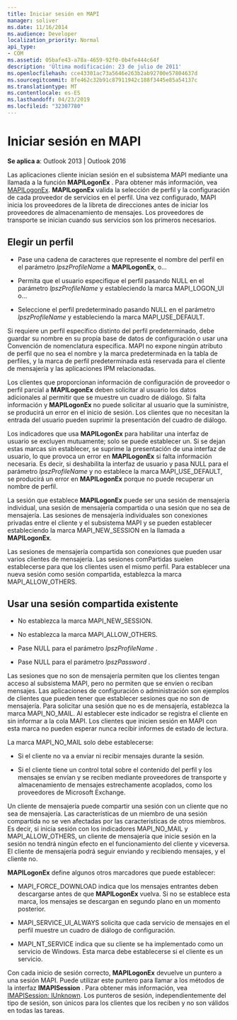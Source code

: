 ```yaml
---
title: Iniciar sesión en MAPI
manager: soliver
ms.date: 11/16/2014
ms.audience: Developer
localization_priority: Normal
api_type:
- COM
ms.assetid: 05bafe43-a78a-4659-92f0-0b4fe444c64f
description: 'Última modificación: 23 de julio de 2011'
ms.openlocfilehash: cce43301ac73a5646e263b2ab92700e57804637d
ms.sourcegitcommit: 8fe462c32b91c87911942c188f3445e85a54137c
ms.translationtype: MT
ms.contentlocale: es-ES
ms.lasthandoff: 04/23/2019
ms.locfileid: "32307780"
---
```

# <a name="logging-on-to-mapi"></a>Iniciar sesión en MAPI
 
**Se aplica a**: Outlook 2013 | Outlook 2016 
  
Las aplicaciones cliente inician sesión en el subsistema MAPI mediante una llamada a la función **MAPILogonEx** . Para obtener más información, vea [MAPILogonEx](mapilogonex.md). **MAPILogonEx** valida la selección de perfil y la configuración de cada proveedor de servicios en el perfil. Una vez configurado, MAPI inicia los proveedores de la libreta de direcciones antes de iniciar los proveedores de almacenamiento de mensajes. Los proveedores de transporte se inician cuando sus servicios son los primeros necesarios. 
  
## <a name="choose-a-profile"></a>Elegir un perfil
  
- Pase una cadena de caracteres que represente el nombre del perfil en el parámetro _lpszProfileName_ a **MAPILogonEx**, o...
    
- Permita que el usuario especifique el perfil pasando NULL en el parámetro _lpszProfileName_ y estableciendo la marca MAPI_LOGON_UI o... 

- Seleccione el perfil predeterminado pasando NULL en el parámetro _lpszProfileName_ y estableciendo la marca MAPI_USE_DEFAULT. 
    
Si requiere un perfil específico distinto del perfil predeterminado, debe guardar su nombre en su propia base de datos de configuración o usar una Convención de nomenclatura específica. MAPI no expone ningún atributo de perfil que no sea el nombre y la marca predeterminada en la tabla de perfiles, y la marca de perfil predeterminada está reservada para el cliente de mensajería y las aplicaciones IPM relacionadas.
  
Los clientes que proporcionan información de configuración de proveedor o perfil parcial a **MAPILogonEx** deben solicitar al usuario los datos adicionales al permitir que se muestre un cuadro de diálogo. Si falta información y **MAPILogonEx** no puede solicitar al usuario que la suministre, se producirá un error en el inicio de sesión. Los clientes que no necesitan la entrada del usuario pueden suprimir la presentación del cuadro de diálogo. 
  
Los indicadores que usa **MAPILogonEx** para habilitar una interfaz de usuario se excluyen mutuamente; solo se puede establecer un. Si se dejan estas marcas sin establecer, se suprime la presentación de una interfaz de usuario, lo que provoca un error en **MAPILogonEx** si falta información necesaria. Es decir, si deshabilita la interfaz de usuario y pasa NULL para el parámetro _lpszProfileName_ y no establece la marca MAPI_USE_DEFAULT, se producirá un error en **MAPILogonEx** porque no puede recuperar un nombre de perfil. 
  
La sesión que establece **MAPILogonEx** puede ser una sesión de mensajería individual, una sesión de mensajería compartida o una sesión que no sea de mensajería. Las sesiones de mensajería individuales son conexiones privadas entre el cliente y el subsistema MAPI y se pueden establecer estableciendo la marca MAPI_NEW_SESSION en la llamada a **MAPILogonEx**.
  
Las sesiones de mensajería compartida son conexiones que pueden usar varios clientes de mensajería. Las sesiones comPartidas suelen establecerse para que los clientes usen el mismo perfil. Para establecer una nueva sesión como sesión compartida, establezca la marca MAPI_ALLOW_OTHERS. 
  
## <a name="use-an-existing-shared-session"></a>Usar una sesión compartida existente
  
- No establezca la marca MAPI_NEW_SESSION.
    
- No establezca la marca MAPI_ALLOW_OTHERS.
    
- Pase NULL para el parámetro _lpszProfileName_ . 
    
- Pase NULL para el parámetro _lpszPassword_ . 
    
Las sesiones que no son de mensajería permiten que los clientes tengan acceso al subsistema MAPI, pero no permiten que se envíen o reciban mensajes. Las aplicaciones de configuración o administración son ejemplos de clientes que pueden tener que establecer sesiones que no son de mensajería. Para solicitar una sesión que no es de mensajería, establezca la marca MAPI_NO_MAIL. Al establecer este indicador se registra el cliente en sin informar a la cola MAPI. Los clientes que inicien sesión en MAPI con esta marca no pueden esperar nunca recibir informes de estado de lectura.
  
La marca MAPI_NO_MAIL solo debe establecerse:
  
- Si el cliente no va a enviar ni recibir mensajes durante la sesión.
    
- Si el cliente tiene un control total sobre el contenido del perfil y los mensajes se envían y se reciben mediante proveedores de transporte y almacenamiento de mensajes estrechamente acoplados, como los proveedores de Microsoft Exchange.
    
Un cliente de mensajería puede compartir una sesión con un cliente que no sea de mensajería. Las características de un miembro de una sesión compartida no se ven afectadas por las características de otros miembros. Es decir, si inicia sesión con los indicadores MAPI_NO_MAIL y MAPI_ALLOW_OTHERS, un cliente de mensajería que inicie sesión en la sesión no tendrá ningún efecto en el funcionamiento del cliente y viceversa. El cliente de mensajería podrá seguir enviando y recibiendo mensajes, y el cliente no.
  
**MAPILogonEx** define algunos otros marcadores que puede establecer: 
  
- MAPI_FORCE_DOWNLOAD indica que los mensajes entrantes deben descargarse antes de que **MAPILogonEx** vuelva. Si no se establece esta marca, los mensajes se descargan en segundo plano en un momento posterior. 
    
- MAPI_SERVICE_UI_ALWAYS solicita que cada servicio de mensajes en el perfil muestre un cuadro de diálogo de configuración.
    
- MAPI_NT_SERVICE indica que su cliente se ha implementado como un servicio de Windows. Esta marca debe establecerse si el cliente es un servicio.
    
Con cada inicio de sesión correcto, **MAPILogonEx** devuelve un puntero a una sesión MAPI. Puede utilizar este puntero para llamar a los métodos de la interfaz **IMAPISession** . Para obtener más información, vea [IMAPISession: IUnknown](imapisessioniunknown.md). Los punteros de sesión, independientemente del tipo de sesión, son únicos para los clientes que los reciben y no son válidos en todas las tareas.
  

